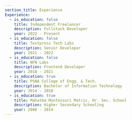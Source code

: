 ```yaml
---
section_title: Experience
Experience:
  - is_education: false
    title: Independent Freelancer
    description: Fullstack Developer
    year: 2022 - Present
  - is_education: false
    title: Testpress Tech Labs
    description: Senior Developer
    year: 2021 - 2022
  - is_education: false
    title: NFN Labs
    description: Frontend Developer
    year: 2018 - 2021
  - is_education: true
    title: PSNA College of Engg. & Tech.
    description: Bachelor of Information Technology
    year: 2014 - 2018
  - is_education: true
    title: Mahatma Montessori Matric. Hr. Sec. School
    description: Higher Secondary Schooling
    year: 2008 - 2014
---
```

